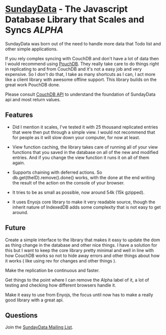 [SundayData](http://github.com/olafura/sundaydata) - The Javascript Database Library that Scales and Syncs *ALPHA*
======================================================

SundayData was born out of the need to handle more data that Todo list and other simple applications.

If you rely complex syncing with CouchDB and don't have a lot of data then I would recommend using [PouchDB](http://pouchdb.com/). They really take care to do things right in replicating to and from CouchDB and it's not a easy job and very expensive. So I don't do that, I take as many shortcuts as I can, I act more like a client library with awesome offline support. This library builds on the great work PouchDB done.

Please consult [CouchDB API](http://wiki.apache.org/couchdb/HTTP_Document_API) to understand the foundation of SundayData api and most return values.

Features
--------

* Did I mention it scales, I've tested it with 25 thousand replicated entries that were then put through a simple view. I would not recommend that for people as it will slow down your computer, for now at least.

* View function caching, the library takes care of running all of your view functions that you saved in the database on all of the new and modified entries. And if you change the view function it runs it on all of them again.

* Supports chaining with deferred actions. So db.get(theID).remove().done() works, with the done at the end writing the result of the action on the console of your browser.

* It tries to be as small as possible, now around 54k (15k gzipped).

* It uses Enyojs core library to make it very readable source, though the inherit nature of IndexedDB adds some complexity that is not easy to get around.

Future
------

Create a simple interface to the library that makes it easy to update the dom as thing change in the database and other nice things. I have a solution for this but I want to keep the core library pretty minimal and well in line with how CouchDB works so not to hide away errors and other things about how it works ( like using rev for changes and other things ).

Make the replication be continuous and faster.

Get things to the point where I can remove the Alpha label of it, a lot of testing and checking how different browsers handle it.

Make it easy to use from Enyojs, the focus until now has to make a really good library with a great api.

Questions
---------

Join the [SundayData Mailing List](https://groups.google.com/forum/#!forum/sundaydata).

